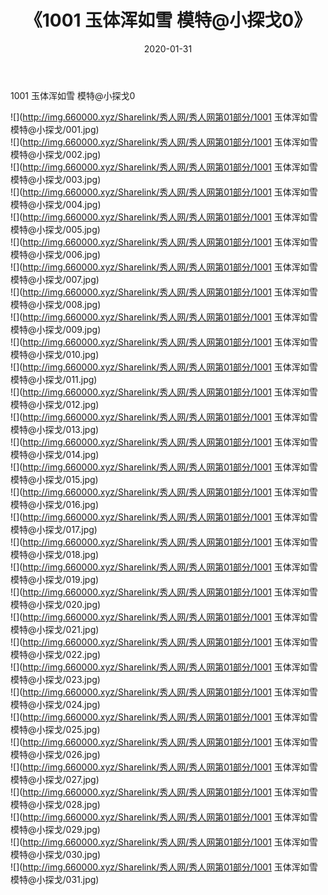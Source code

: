 ﻿---
layout: post
title:  《1001 玉体浑如雪 模特@小探戈0》
date:   2020-01-31
img: http://img.660000.xyz/Sharelink/秀人网/秀人网第01部分/1001 玉体浑如雪 模特@小探戈0/000.jpg
categories: [美女, 清纯, 唯美]
---

1001 玉体浑如雪 模特@小探戈0

  ![](http://img.660000.xyz/Sharelink/秀人网/秀人网第01部分/1001 玉体浑如雪 模特@小探戈/001.jpg) <br> ![](http://img.660000.xyz/Sharelink/秀人网/秀人网第01部分/1001 玉体浑如雪 模特@小探戈/002.jpg) <br> ![](http://img.660000.xyz/Sharelink/秀人网/秀人网第01部分/1001 玉体浑如雪 模特@小探戈/003.jpg) <br> ![](http://img.660000.xyz/Sharelink/秀人网/秀人网第01部分/1001 玉体浑如雪 模特@小探戈/004.jpg) <br> ![](http://img.660000.xyz/Sharelink/秀人网/秀人网第01部分/1001 玉体浑如雪 模特@小探戈/005.jpg) <br> ![](http://img.660000.xyz/Sharelink/秀人网/秀人网第01部分/1001 玉体浑如雪 模特@小探戈/006.jpg) <br> ![](http://img.660000.xyz/Sharelink/秀人网/秀人网第01部分/1001 玉体浑如雪 模特@小探戈/007.jpg) <br> ![](http://img.660000.xyz/Sharelink/秀人网/秀人网第01部分/1001 玉体浑如雪 模特@小探戈/008.jpg) <br> ![](http://img.660000.xyz/Sharelink/秀人网/秀人网第01部分/1001 玉体浑如雪 模特@小探戈/009.jpg) <br> ![](http://img.660000.xyz/Sharelink/秀人网/秀人网第01部分/1001 玉体浑如雪 模特@小探戈/010.jpg) <br> ![](http://img.660000.xyz/Sharelink/秀人网/秀人网第01部分/1001 玉体浑如雪 模特@小探戈/011.jpg) <br> ![](http://img.660000.xyz/Sharelink/秀人网/秀人网第01部分/1001 玉体浑如雪 模特@小探戈/012.jpg) <br> ![](http://img.660000.xyz/Sharelink/秀人网/秀人网第01部分/1001 玉体浑如雪 模特@小探戈/013.jpg) <br> ![](http://img.660000.xyz/Sharelink/秀人网/秀人网第01部分/1001 玉体浑如雪 模特@小探戈/014.jpg) <br> ![](http://img.660000.xyz/Sharelink/秀人网/秀人网第01部分/1001 玉体浑如雪 模特@小探戈/015.jpg) <br> ![](http://img.660000.xyz/Sharelink/秀人网/秀人网第01部分/1001 玉体浑如雪 模特@小探戈/016.jpg) <br> ![](http://img.660000.xyz/Sharelink/秀人网/秀人网第01部分/1001 玉体浑如雪 模特@小探戈/017.jpg) <br> ![](http://img.660000.xyz/Sharelink/秀人网/秀人网第01部分/1001 玉体浑如雪 模特@小探戈/018.jpg) <br> ![](http://img.660000.xyz/Sharelink/秀人网/秀人网第01部分/1001 玉体浑如雪 模特@小探戈/019.jpg) <br> ![](http://img.660000.xyz/Sharelink/秀人网/秀人网第01部分/1001 玉体浑如雪 模特@小探戈/020.jpg) <br> ![](http://img.660000.xyz/Sharelink/秀人网/秀人网第01部分/1001 玉体浑如雪 模特@小探戈/021.jpg) <br> ![](http://img.660000.xyz/Sharelink/秀人网/秀人网第01部分/1001 玉体浑如雪 模特@小探戈/022.jpg) <br> ![](http://img.660000.xyz/Sharelink/秀人网/秀人网第01部分/1001 玉体浑如雪 模特@小探戈/023.jpg) <br> ![](http://img.660000.xyz/Sharelink/秀人网/秀人网第01部分/1001 玉体浑如雪 模特@小探戈/024.jpg) <br> ![](http://img.660000.xyz/Sharelink/秀人网/秀人网第01部分/1001 玉体浑如雪 模特@小探戈/025.jpg) <br> ![](http://img.660000.xyz/Sharelink/秀人网/秀人网第01部分/1001 玉体浑如雪 模特@小探戈/026.jpg) <br> ![](http://img.660000.xyz/Sharelink/秀人网/秀人网第01部分/1001 玉体浑如雪 模特@小探戈/027.jpg) <br> ![](http://img.660000.xyz/Sharelink/秀人网/秀人网第01部分/1001 玉体浑如雪 模特@小探戈/028.jpg) <br> ![](http://img.660000.xyz/Sharelink/秀人网/秀人网第01部分/1001 玉体浑如雪 模特@小探戈/029.jpg) <br> ![](http://img.660000.xyz/Sharelink/秀人网/秀人网第01部分/1001 玉体浑如雪 模特@小探戈/030.jpg) <br> ![](http://img.660000.xyz/Sharelink/秀人网/秀人网第01部分/1001 玉体浑如雪 模特@小探戈/031.jpg) <br>